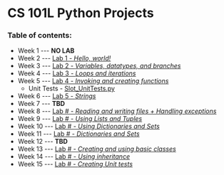 # CS 101L Python Projects

### Table of contents:
* Week 1 --- **NO LAB**
* Week 2 --- [Lab 1 - _Hello, world!_](lab1.py)
* Week 3 --- [Lab 2 - _Variables, datatypes, and branches_](lab2.py)
* Week 4 --- [Lab 3 - _Loops and iterations_](lab3.py)
* Week 5 --- [Lab 4 - _Invoking and creating functions_](Lab%204/lab4.py)
  * Unit Tests - [Slot_UnitTests.py](Lab%204/Slot_UnitTests.py)
* Week 6 --- [Lab 5 - _Strings_]()
* Week 7 --- **TBD**
* Week 8 --- [Lab # - _Reading and writing files + Handling exceptions_]()
* Week 9 --- [Lab # - _Using Lists and Tuples_]()
* Week 10 --- [Lab # - _Using Dictionaries and Sets_]()
* Week 11 --- [Lab # - _Dictionaries and Sets_]()
* Week 12 --- **TBD**
* Week 13 --- [Lab # - _Creating and using basic classes_]()
* Week 14 --- [Lab # - _Using inheritance_]()
* Week 15 --- [Lab # - _Creating Unit tests_]()